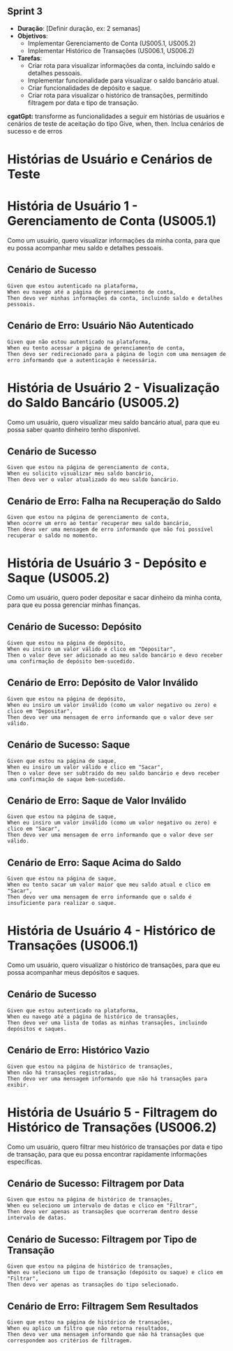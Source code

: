 ## Sprint 3

-   **Duração**: [Definir duração, ex: 2 semanas]
-   **Objetivos**:
    -   Implementar Gerenciamento de Conta (US005.1, US005.2)
    -   Implementar Histórico de Transações (US006.1, US006.2)
-   **Tarefas**:
    -   Criar rota para visualizar informações da conta, incluindo saldo e detalhes pessoais.
    -   Implementar funcionalidade para visualizar o saldo bancário atual.
    -   Criar funcionalidades de depósito e saque.
    -   Criar rota para visualizar o histórico de transações, permitindo filtragem por data e tipo de transação.

**cgatGpt:** transforme as funcionalidades a seguir em histórias de usuários e cenários de teste de aceitação do tipo Give, when, then. Inclua cenários de sucesso e de erros

# Histórias de Usuário e Cenários de Teste

# História de Usuário 1 - Gerenciamento de Conta (US005.1)

Como um usuário, quero visualizar informações da minha conta, para que eu possa acompanhar meu saldo e detalhes pessoais.

## Cenário de Sucesso

    Given que estou autenticado na plataforma,
    When eu navego até a página de gerenciamento de conta,
    Then devo ver minhas informações da conta, incluindo saldo e detalhes pessoais.

## Cenário de Erro: Usuário Não Autenticado

    Given que não estou autenticado na plataforma,
    When eu tento acessar a página de gerenciamento de conta,
    Then devo ser redirecionado para a página de login com uma mensagem de erro informando que a autenticação é necessária.

# História de Usuário 2 - Visualização do Saldo Bancário (US005.2)

Como um usuário, quero visualizar meu saldo bancário atual, para que eu possa saber quanto dinheiro tenho disponível.

## Cenário de Sucesso

    Given que estou na página de gerenciamento de conta,
    When eu solicito visualizar meu saldo bancário,
    Then devo ver o valor atualizado do meu saldo bancário.

## Cenário de Erro: Falha na Recuperação do Saldo

    Given que estou na página de gerenciamento de conta,
    When ocorre um erro ao tentar recuperar meu saldo bancário,
    Then devo ver uma mensagem de erro informando que não foi possível recuperar o saldo no momento.

# História de Usuário 3 - Depósito e Saque (US005.2)

Como um usuário, quero poder depositar e sacar dinheiro da minha conta, para que eu possa gerenciar minhas finanças.

## Cenário de Sucesso: Depósito

    Given que estou na página de depósito,
    When eu insiro um valor válido e clico em "Depositar",
    Then o valor deve ser adicionado ao meu saldo bancário e devo receber uma confirmação de depósito bem-sucedido.

## Cenário de Erro: Depósito de Valor Inválido

    Given que estou na página de depósito,
    When eu insiro um valor inválido (como um valor negativo ou zero) e clico em "Depositar",
    Then devo ver uma mensagem de erro informando que o valor deve ser válido.

## Cenário de Sucesso: Saque

    Given que estou na página de saque,
    When eu insiro um valor válido e clico em "Sacar",
    Then o valor deve ser subtraído do meu saldo bancário e devo receber uma confirmação de saque bem-sucedido.

## Cenário de Erro: Saque de Valor Inválido

    Given que estou na página de saque,
    When eu insiro um valor inválido (como um valor negativo ou zero) e clico em "Sacar",
    Then devo ver uma mensagem de erro informando que o valor deve ser válido.

## Cenário de Erro: Saque Acima do Saldo

    Given que estou na página de saque,
    When eu tento sacar um valor maior que meu saldo atual e clico em "Sacar",
    Then devo ver uma mensagem de erro informando que o saldo é insuficiente para realizar o saque.

# História de Usuário 4 - Histórico de Transações (US006.1)

Como um usuário, quero visualizar o histórico de transações, para que eu possa acompanhar meus depósitos e saques.

## Cenário de Sucesso

    Given que estou autenticado na plataforma,
    When eu navego até a página de histórico de transações,
    Then devo ver uma lista de todas as minhas transações, incluindo depósitos e saques.

## Cenário de Erro: Histórico Vazio

    Given que estou na página de histórico de transações,
    When não há transações registradas,
    Then devo ver uma mensagem informando que não há transações para exibir.

# História de Usuário 5 - Filtragem do Histórico de Transações (US006.2)

Como um usuário, quero filtrar meu histórico de transações por data e tipo de transação, para que eu possa encontrar rapidamente informações específicas.

## Cenário de Sucesso: Filtragem por Data

    Given que estou na página de histórico de transações,
    When eu seleciono um intervalo de datas e clico em "Filtrar",
    Then devo ver apenas as transações que ocorreram dentro desse intervalo de datas.

## Cenário de Sucesso: Filtragem por Tipo de Transação

    Given que estou na página de histórico de transações,
    When eu seleciono um tipo de transação (depósito ou saque) e clico em "Filtrar",
    Then devo ver apenas as transações do tipo selecionado.

## Cenário de Erro: Filtragem Sem Resultados

    Given que estou na página de histórico de transações,
    When eu aplico um filtro que não retorna resultados,
    Then devo ver uma mensagem informando que não há transações que correspondem aos critérios de filtragem.
